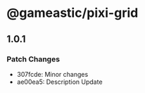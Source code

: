 # @gameastic/pixi-grid

## 1.0.1

### Patch Changes

-   307fcde: Minor changes
-   ae00ea5: Description Update
